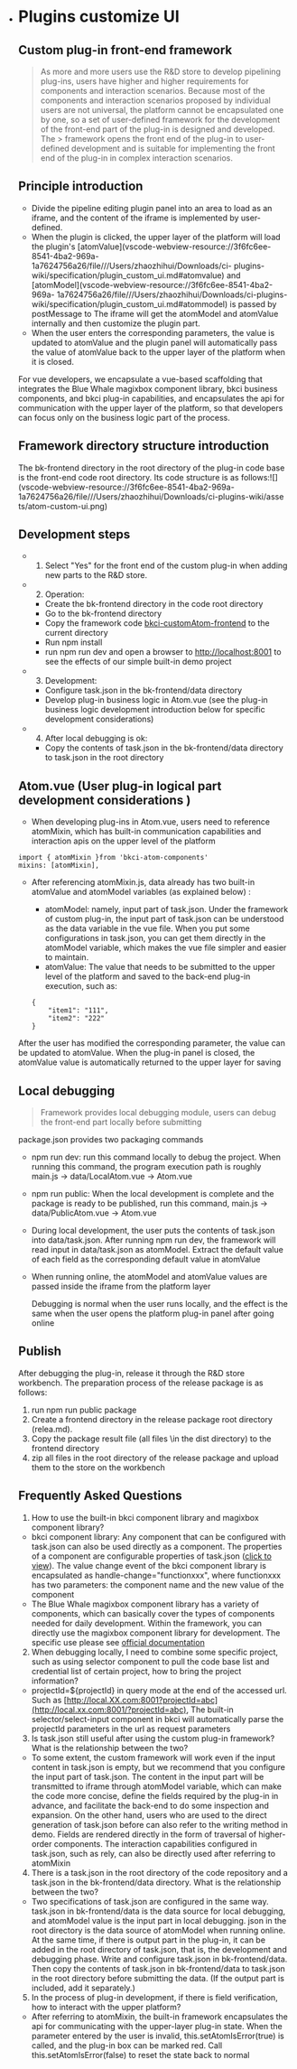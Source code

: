 * # Plugins customize UI

  ## Custom plug-in front-end framework

  > As more and more users use the R&D store to develop pipelining plug-ins, users have higher and higher requirements for components and interaction scenarios.
  > Because most of the components and interaction scenarios proposed by individual users are not universal, the platform cannot be encapsulated one by one, so a set of user-defined framework for the development of the front-end part of the plug-in is designed and developed.
  > The > framework opens the front end of the plug-in to user-defined development and is suitable for implementing the front end of the plug-in in complex interaction scenarios.

  ## Principle introduction

  * Divide the pipeline editing plugin panel into an area to load as an iframe, and the content of the iframe is implemented by user-defined.
  * When the plugin is clicked, the upper layer of the platform will load the plugin's [atomValue](vscode-webview-resource://3f6fc6ee-8541-4ba2-969a-1a7624756a26/file///Users/zhaozhihui/Downloads/ci- plugins-wiki/specification/plugin_custom_ui.md#atomvalue) and [atomModel](vscode-webview-resource://3f6fc6ee-8541-4ba2-969a- 1a7624756a26/file///Users/zhaozhihui/Downloads/ci-plugins-wiki/specification/plugin_custom_ui.md#atommodel) is passed by postMessage to The iframe will get the atomModel and atomValue internally and then customize the plugin part.
  * When the user enters the corresponding parameters, the value is updated to atomValue and the plugin panel will automatically pass the value of atomValue back to the upper layer of the platform when it is closed.

  For vue developers, we encapsulate a vue-based scaffolding that integrates the Blue Whale magixbox component library, bkci business components, and bkci plug-in capabilities, and encapsulates the api for communication with the upper layer of the platform, so that developers can focus only on the business logic part of the process.

  ## Framework directory structure introduction

  The bk-frontend directory in the root directory of the plug-in code base is the front-end code root directory.
  Its code structure is as follows:![](vscode-webview-resource://3f6fc6ee-8541-4ba2-969a-1a7624756a26/file///Users/zhaozhihui/Downloads/ci-plugins-wiki/asse ts/atom-custom-ui.png)

  ## Development steps

  * 1. Select "Yes" for the front end of the custom plug-in when adding new parts to the R&D store.

  * 2. Operation:

    * Create the bk-frontend directory in the code root directory
    * Go to the bk-frontend directory
    * Copy the framework code [bkci-customAtom-frontend](https://github.com/ci-plugins/bkci-customAtom-frontend) to the current directory
    * Run npm install
    * run npm run dev and open a browser to [http://localhost:8001](http://localhost:8001/) to see the effects of our simple built-in demo project

  * 3. Development:

    * Configure task.json in the bk-frontend/data directory
    * Develop plug-in business logic in Atom.vue (see the plug-in business logic development introduction below for specific development considerations)

  * 4. After local debugging is ok:

    * Copy the contents of task.json in the bk-frontend/data directory to task.json in the root directory

  ## Atom.vue \(User plug-in logical part development considerations \)

  * When developing plug-ins in Atom.vue, users need to reference atomMixin, which has built-in communication capabilities and interaction apis on the upper level of the platform

  ```text
  import { atomMixin }from 'bkci-atom-components'
  mixins: [atomMixin],
  ```

  * After referencing atomMixin.js, data already has two built-in atomValue and atomModel variables (as explained below) :

    * atomModel: namely, input part of task.json. Under the framework of custom plug-in, the input part of task.json can be understood as the data variable in the vue file. When you put some configurations in task.json, you can get them directly in the atomModel variable, which makes the vue file simpler and easier to maintain.
    * atomValue: The value that needs to be submitted to the upper level of the platform and saved to the back-end plug-in execution, such as:

    ```text
    {
        "item1": "111",
        "item2": "222"
    }
    ```

  After the user has modified the corresponding parameter, the value can be updated to atomValue. When the plug-in panel is closed, the atomValue value is automatically returned to the upper layer for saving

  ## Local debugging

  > Framework provides local debugging module, users can debug the front-end part locally before submitting

  package.json provides two packaging commands

  * npm run dev: run this command locally to debug the project. When running this command, the program execution path is roughly main.js -&gt; data/LocalAtom.vue -&gt; Atom.vue

  * npm run public: When the local development is complete and the package is ready to be published, run this command, main.js -&gt; data/PublicAtom.vue -&gt; Atom.vue

  * During local development, the user puts the contents of task.json into data/task.json. After running npm run dev, the framework will read input in data/task.json as atomModel. Extract the default value of each field as the corresponding default value in atomValue

  * When running online, the atomModel and atomValue values are passed inside the iframe from the platform layer

    

    Debugging is normal when the user runs locally, and the effect is the same when the user opens the platform plug-in panel after going online

  ## Publish

  After debugging the plug-in, release it through the R&D store workbench. The preparation process of the release package is as follows:

  1. run npm run public package
  2. Create a frontend directory in the release package root directory (relea.md).
  3. Copy the package result file \(all files \in the dist directory) to the frontend directory
  4. zip all files in the root directory of the release package and upload them to the store on the workbench

  ## Frequently Asked Questions

  1. How to use the built-in bkci component library and magixbox component library?

  * bkci component library: Any component that can be configured with task.json can also be used directly as a component. The properties of a component are configurable properties of task.json ([click to view](plugin-config.md)). The value change event of the bkci component library is encapsulated as handle-change="functionxxx", where functionxxx has two parameters: the component name and the new value of the component
  * The Blue Whale magixbox component library has a variety of components, which can basically cover the types of components needed for daily development. Within the framework, you can directly use the magixbox component library for development. The specific use please see [official documentation](https://bk.tencent.com/docs/document/6.0/130/5946)

  2. When debugging locally, I need to combine some specific project, such as using selector component to pull the code base list and credential list of certain project, how to bring the project information?

  * projectId=${projectId} in query mode at the end of the accessed url. Such as [http://local.XX.com:8001?projectId=abc](http://local.xx.com:8001/?projectId=abc), The built-in selector/select-input component in bkci will automatically parse the projectId parameters in the url as request parameters

  3. Is task.json still useful after using the custom plug-in framework? What is the relationship between the two?

  * To some extent, the custom framework will work even if the input content in task.json is empty, but we recommend that you configure the input part of task.json. The content in the input part will be transmitted to iframe through atomModel variable, which can make the code more concise, define the fields required by the plug-in in advance, and facilitate the back-end to do some inspection and expansion. On the other hand, users who are used to the direct generation of task.json before can also refer to the writing method in demo. Fields are rendered directly in the form of traversal of higher-order components. The interaction capabilities configured in task.json, such as rely, can also be directly used after referring to atomMixin

  4. There is a task.json in the root directory of the code repository and a task.json in the bk-frontend/data directory. What is the relationship between the two?

  * Two specifications of task.json are configured in the same way. task.json in bk-frontend/data is the data source for local debugging, and atomModel value is the input part in local debugging. json in the root directory is the data source of atomModel when running online. At the same time, if there is output part in the plug-in, it can be added in the root directory of task.json, that is, the development and debugging phase. Write and configure task.json in bk-frontend/data. Then copy the contents of task.json in bk-frontend/data to task.json in the root directory before submitting the data. (If the output part is included, add it separately.)

  5. In the process of plug-in development, if there is field verification, how to interact with the upper platform?

  * After referring to atomMixin, the built-in framework encapsulates the api for communicating with the upper-layer plug-in state. When the parameter entered by the user is invalid, this.setAtomIsError\(true\) is called, and the plug-in box can be marked red. Call this.setAtomIsError\(false\) to reset the state back to normal
